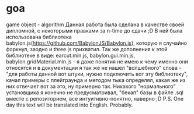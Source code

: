 # goa
game object - algorithm
Данная работа была сделана в качестве своей дипломной, с некоторыми правками за n-time до сдачи ;D
В ней была использована библиотека babylon.js(https://github.com/BabylonJS/Babylon.js), которую я случайно форкнул, заодно и three.js прихватил.
Так же дополнения к этой библиотеке в виде: earcut.min.js, babylon.gui.min.js, babylon.gridMaterial.min.js - я даже понятия не имею к чему именно они относятся
и в документации я так же не нашел "волшебного" слова - "для работы данной вот штуки, нужно подключить вот эту библиотеку", качал примеры с плейграунда и методом тыка определял,
какая же из них отвечает вот за это, ну примерно так. Никакого "нормального" установщика я конечно не предусматривал, "бекап" базы в файле .sql вместе с репозиторием,
все интуитивно-понятно, наверно ;D
P.S. One day this text will be translated into English. Probably.

